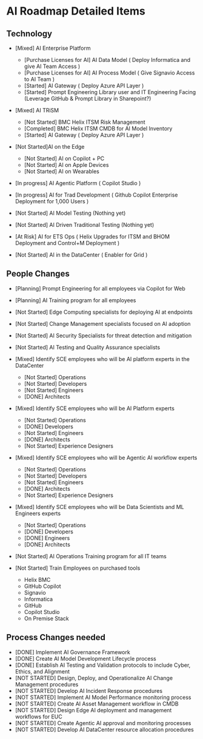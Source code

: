 # AI Roadmap Detailed Items

## Technology
* [Mixed] AI Enterprise Platform
  * [Purchase Licenses for AI] AI Data Model ( Deploy Informatica and give AI Team Access )
  * [Purchase Licenses for AI] AI Process Model ( Give Signavio Access to AI Team )
  * [Started] AI Gateway ( Deploy Azure API Layer )
  * [Started] Prompt Engineering Library user and IT Engineering Facing (Leverage GitHub & Prompt Library in Sharepoint?)

* [Mixed] AI TRiSM
  * [Not Started] BMC Helix ITSM Risk Management 
  * [Completed] BMC Helix ITSM CMDB for AI Model Inventory
  * [Started] AI Gateway ( Deploy Azure API Layer )  

* [Not Started]AI on the Edge
  * [Not Started] AI on Copilot + PC
  * [Not Started] AI on Apple Devices
  * [Not Started] AI on Wearables

* [In progress] AI Agentic Platform ( Copilot Studio )

* [In progress] AI for Trad Development ( Github Copilot Enterprise Deployment for 1,000 Users )

* [Not Started] AI Model Testing (Nothing yet)
* [Not Started] AI Driven Traditional Testing (Nothing yet)

* [At Risk] AI for ETS Ops ( Helix Upgrades for ITSM and BHOM Deployment and Control+M Deployment )

* [Not Started] AI in the DataCenter ( Enabler for Grid )
 
## People Changes
* [Planning] Prompt Engineering for all employees via Copilot for Web
* [Planning] AI Training program for all employees
* [Not Started] Edge Computing specialists for deploying AI at endpoints
* [Not Started] Change Management specialists focused on AI adoption
* [Not Started] AI Security Specialists for threat detection and mitigation
* [Not Started] AI Testing and Quality Assurance specialists

* [Mixed] Identify SCE employees who will be AI platform experts in the DataCenter
  * [Not Started] Operations
  * [Not Started] Developers
  * [Not Started] Engineers
  * [DONE] Architects

* [Mixed] Identify SCE employees who will be AI Platform experts
  * [Not Started] Operations
  * [DONE] Developers
  * [Not Started] Engineers
  * [DONE] Architects
  * [Not Started] Experience Designers

* [Mixed] Identify SCE employees who will be Agentic AI workflow experts
  * [Not Started] Operations
  * [Not Started] Developers
  * [Not Started] Engineers
  * [DONE] Architects
  * [Not Started] Experience Designers

* [Mixed] Identify SCE employees who will be Data Scientists and ML Engineers experts
  * [Not Started] Operations
  * [DONE] Developers
  * [DONE] Engineers
  * [DONE] Architects

* [Not Started] AI Operations Training program for all IT teams

* [Not Started] Train Employees on purchased tools
  * Helix BMC
  * GitHub Copilot
  * Signavio
  * Informatica
  * GitHub
  * Copilot Studio
  * On Premise Stack
 
## Process Changes needed
* [DONE] Implement AI Governance Framework
* [DONE] Create AI Model Development Lifecycle process
* [DONE] Establish AI Testing and Validation protocols to include Cyber, Ethics, and Alignment
* [NOT STARTED] Design, Deploy, and Operationalize  AI Change Management procedures
* [NOT STARTED] Develop AI Incident Response procedures
* [NOT STARTED] Implement AI Model Performance monitoring process
* [NOT STARTED] Create AI Asset Management workflow in CMDB
* [NOT STARTED] Design Edge AI deployment and management workflows for EUC
* [NOT STARTED] Create Agentic AI approval and monitoring processes
* [NOT STARTED] Develop AI DataCenter resource allocation procedures
